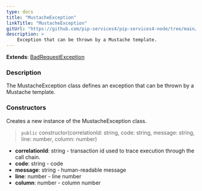 ```yaml
---
type: docs
title: "MustacheException"
linkTitle: "MustacheException"
gitUrl: "https://github.com/pip-services4/pip-services4-node/tree/main/pip-services4-expressions-node"
description: > 
    Exception that can be thrown by a Mustache template.
---
```


**Extends**: [BadRequestException](../../../commons/errors/bad_request_exception)

### Description

The MustacheException class defines an exception that can be thrown by a Mustache template.

### Constructors
Creates a new instance of the MustacheException class.

> `public` constructor(correlationId: string, code: string, message: string, line: number, column: number)

- **correlationId**: string - transaction id used to trace execution through the call chain.
- **code**: string - code
- **message**: string - human-readable message
- **line**: number - line number
- **column**: number - column number
